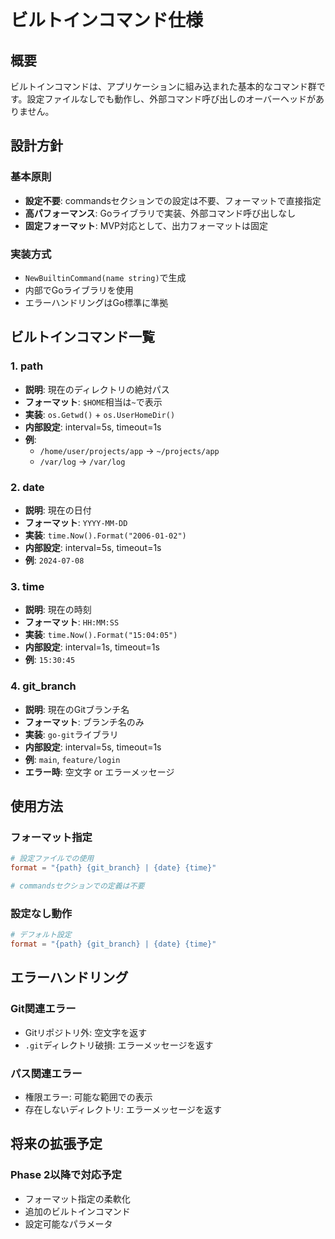 # ビルトインコマンド仕様

## 概要

ビルトインコマンドは、アプリケーションに組み込まれた基本的なコマンド群です。設定ファイルなしでも動作し、外部コマンド呼び出しのオーバーヘッドがありません。

## 設計方針

### 基本原則

- **設定不要**: commandsセクションでの設定は不要、フォーマットで直接指定
- **高パフォーマンス**: Goライブラリで実装、外部コマンド呼び出しなし
- **固定フォーマット**: MVP対応として、出力フォーマットは固定

### 実装方式

- `NewBuiltinCommand(name string)`で生成
- 内部でGoライブラリを使用
- エラーハンドリングはGo標準に準拠

## ビルトインコマンド一覧

### 1. path

- **説明**: 現在のディレクトリの絶対パス
- **フォーマット**: `$HOME`相当は`~`で表示
- **実装**: `os.Getwd()` + `os.UserHomeDir()`
- **内部設定**: interval=5s, timeout=1s
- **例**:
  - `/home/user/projects/app` → `~/projects/app`
  - `/var/log` → `/var/log`

### 2. date

- **説明**: 現在の日付
- **フォーマット**: `YYYY-MM-DD`
- **実装**: `time.Now().Format("2006-01-02")`
- **内部設定**: interval=5s, timeout=1s
- **例**: `2024-07-08`

### 3. time

- **説明**: 現在の時刻
- **フォーマット**: `HH:MM:SS`
- **実装**: `time.Now().Format("15:04:05")`
- **内部設定**: interval=1s, timeout=1s
- **例**: `15:30:45`

### 4. git_branch

- **説明**: 現在のGitブランチ名
- **フォーマット**: ブランチ名のみ
- **実装**: `go-git`ライブラリ
- **内部設定**: interval=5s, timeout=1s
- **例**: `main`, `feature/login`
- **エラー時**: 空文字 or エラーメッセージ

## 使用方法

### フォーマット指定

```toml
# 設定ファイルでの使用
format = "{path} {git_branch} | {date} {time}"

# commandsセクションでの定義は不要
```

### 設定なし動作

```toml
# デフォルト設定
format = "{path} {git_branch} | {date} {time}"
```

## エラーハンドリング

### Git関連エラー

- Gitリポジトリ外: 空文字を返す
- `.git`ディレクトリ破損: エラーメッセージを返す

### パス関連エラー

- 権限エラー: 可能な範囲での表示
- 存在しないディレクトリ: エラーメッセージを返す

## 将来の拡張予定

### Phase 2以降で対応予定

- フォーマット指定の柔軟化
- 追加のビルトインコマンド
- 設定可能なパラメータ
